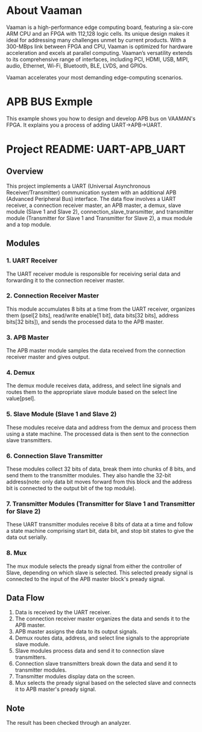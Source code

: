 # About Vaaman
Vaaman is a high-performance edge computing board, featuring a six-core ARM CPU and an FPGA with 112,128 logic cells. Its unique design makes it ideal for addressing many challenges unmet by current products. With a 300-MBps link between FPGA and CPU, Vaaman is optimized for hardware acceleration and excels at parallel computing. Vaaman’s versatility extends to its comprehensive range of interfaces, including PCI, HDMI, USB, MIPI, audio, Ethernet, Wi-Fi, Bluetooth, BLE, LVDS, and GPIOs.

Vaaman accelerates your most demanding edge-computing scenarios.

# APB BUS Exmple

This example shows you how to design and develop APB bus on VAAMAN's FPGA. It explains you a process of adding UART->APB->UART.


# Project README: UART-APB_UART

## Overview

This project implements a UART (Universal Asynchronous Receiver/Transmitter) communication system with an additional APB (Advanced Peripheral Bus) interface. The data flow involves a UART receiver, a connection receiver master, an APB master, a demux, slave module (Slave 1 and Slave 2), connection_slave_transmitter, and transmitter module (Transmitter for Slave 1 and Transmitter for Slave 2), a mux module and a top module.

## Modules

### 1. UART Receiver

The UART receiver module is responsible for receiving serial data and forwarding it to the connection receiver master.

### 2. Connection Receiver Master

This module accumulates 8 bits at a time from the UART receiver, organizes them (psel[2 bits], read/write enable[1 bit], data bits[32 bits], address bits[32 bits]), and sends the processed data to the APB master.

### 3. APB Master

The APB master module samples the data received from the connection receiver master and gives output.

### 4. Demux

The demux module receives data, address, and select line signals and routes them to the appropriate slave module based on the select line value[psel].

### 5. Slave Module (Slave 1 and Slave 2)

These modules receive data and address from the demux and process them using a state machine. The processed data is then sent to the connection slave transmitters.

### 6. Connection Slave Transmitter

These modules collect 32 bits of data, break them into chunks of 8 bits, and send them to the transmitter modules. They also handle the 32-bit address(note: only data bit moves forward from this block and the address bit is connected to the output bit of the top module).

### 7. Transmitter Modules (Transmitter for Slave 1 and Transmitter for Slave 2)

These UART transmitter modules receive 8 bits of data at a time and follow a state machine comprising start bit, data bit, and stop bit states to give the data out serially.

### 8. Mux

The mux module selects the pready signal from either the controller of Slave, depending on which slave is selected. This selected pready signal is connected to the input of the APB master block's pready signal.

## Data Flow

1. Data is received by the UART receiver.
2. The connection receiver master organizes the data and sends it to the APB master.
3. APB master assigns the data to its output signals.
4. Demux routes data, address, and select line signals to the appropriate slave module.
5. Slave modules process data and send it to connection slave transmitters.
6. Connection slave transmitters break down the data and send it to transmitter modules.
7. Transmitter modules display data on the screen.
8. Mux selects the pready signal based on the selected slave and connects it to APB master's pready signal.

## Note

The result has been checked through an analyzer.
